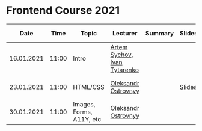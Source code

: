 # Frontend Course 2021


| Date | Time | Topic | Lecturer | Summary | Slides | Video | Home task |
| ------- | ------- |------- | ------- | ------- | ------- | ------ | ------- |
| 16.01.2021 | 11:00 | Intro |  [Artem Sychov](https://github.com/suchov), [Ivan Tytarenko](https://github.com/zonzujiro) |  |  | [Video](https://www.youtube.com/watch?v=PTAa7UNtquo) |
| 23.01.2021 | 11:00 | HTML/CSS | [Oleksandr Ostrovnyy](https://github.com/A-Ostrovnyy) |  | [Slides](https://slides.com/alexander-5/deck-261d41) | [Video](https://youtu.be/xogSwtgiEJ0)| [Movie seat booking](https://github.com/kottans/frontend/blob/master/tasks/html-movie-seat-booking.md)
| 30.01.2021 | 11:00 | Images, Forms, A11Y, etc | [Oleksandr Ostrovnyy](https://github.com/A-Ostrovnyy) |  |  |  | [Movie seat booking](https://github.com/kottans/frontend/blob/master/tasks/html-movie-seat-booking.md)
